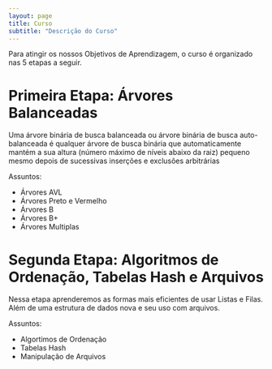 ```yaml
---
layout: page
title: Curso
subtitle: "Descrição do Curso"
---
```


Para atingir os nossos Objetivos de Aprendizagem, o curso é organizado nas 5 etapas a seguir.

# Primeira Etapa: Árvores Balanceadas

Uma árvore binária de busca balanceada ou árvore binária de busca auto-balanceada é qualquer árvore de busca binária que automaticamente mantém a sua altura (número máximo de níveis abaixo da raiz) pequeno mesmo depois de sucessivas inserções e exclusões arbitrárias

Assuntos: 
- Árvores AVL
- Árvores Preto e Vermelho
- Árvores B
- Árvores B+
- Árvores Multiplas

# Segunda Etapa: Algoritmos de Ordenação, Tabelas Hash e Arquivos

Nessa etapa aprenderemos as formas mais eficientes de usar Listas e Filas. Além de uma estrutura de dados nova e seu uso com arquivos.

Assuntos:
- Algortimos de Ordenação
- Tabelas Hash
- Manipulação de Arquivos